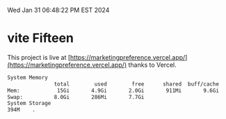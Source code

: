 Wed Jan 31 06:48:22 PM EST 2024

# vite Fifteen


This project is live at [https://marketingpreference.vercel.app/](https://marketingpreference.vercel.app/) thanks to Vercel.

```bash
System Memory
               total        used        free      shared  buff/cache   available
Mem:            15Gi       4.9Gi       2.0Gi       911Mi       9.6Gi        10Gi
Swap:          8.0Gi       286Mi       7.7Gi
System Storage
394M	.
```
```bash
